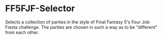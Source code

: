 # FF5FJF-Selector
Selects a collection of parties in the style of Final Fantasy 5's Four Job Fiesta challenge. The parties are chosen in such a way as to be "different" from each other.
